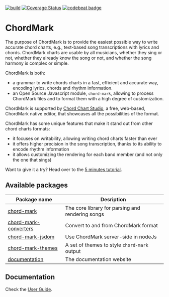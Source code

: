 [![build](https://github.com/no-chris/chord-mark/actions/workflows/build.yml/badge.svg)](https://github.com/no-chris/chord-mark/actions/workflows/build.yml)
[![Coverage Status](https://coveralls.io/repos/github/no-chris/chord-mark/badge.svg?branch=master)](https://coveralls.io/github/no-chris/chord-mark?branch=master)
[![codebeat badge](https://codebeat.co/badges/78861a38-f06a-44f4-af79-172a31e8ad3e)](https://codebeat.co/projects/github-com-no-chris-chord-mark-master)

# ChordMark

The purpose of ChordMark is to provide the easiest possible way to write accurate chord charts, e.g., text-based song transcriptions with lyrics and chords.
ChordMark charts are usable by all musicians, whether they sing or not, whether they already know the song or not, and whether the song harmony is complex or simple.

ChordMark is both:

-   a grammar to write chords charts in a fast, efficient and accurate way, encoding lyrics, chords and rhythm information.
-   an Open Source Javascript module, `chord-mark`, allowing to process ChordMark files and to format them with a high degree of customization.

ChordMark is supported by [Chord Chart Studio](https://chord-chart-studio.netlify.app/), a free, web-based, ChordMark native editor, that showcases all the possibilities of the format.

ChordMark has some unique features that make it stand out from other chord charts formats:

-   it focuses on writability, allowing writing chord charts faster than ever
-   it offers higher precision in the song transcription, thanks to its ability to encode rhythm information
-   it allows customizing the rendering for each band member (and not only the one that sings)

Want to give it a try? Head over to the [5 minutes tutorial](https://chordmark.netlify.app/docs/getting-started).

## Available packages

| Package name                                                                                               | Desription                                       |
| ---------------------------------------------------------------------------------------------------------- | ------------------------------------------------ |
| [chord-mark](https://github.com/no-chris/chord-mark/tree/master/packages/chord-mark)                       | The core library for parsing and rendering songs |
| [chord-mark-converters](https://github.com/no-chris/chord-mark/tree/master/packages/chord-mark-converters) | Convert to and from ChordMark format             |
| [chord-mark-jsdom](https://github.com/no-chris/chord-mark/tree/master/packages/chord-mark-jsdom)           | Use ChordMark server-side in nodeJs              |
| [chord-mark-themes](https://github.com/no-chris/chord-mark/tree/master/packages/chord-mark-themes)         | A set of themes to style `chord-mark` output     |
| [documentation](https://github.com/no-chris/chord-mark/tree/master/packages/documentation)                 | The documentation website                        |

## Documentation

Check the [User Guide](https://chordmark.netlify.app).
